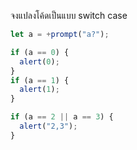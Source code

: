จงแปลงโค้ดเป็นแบบ switch case

```js
let a = +prompt("a?");

if (a == 0) {
  alert(0);
}
if (a == 1) {
  alert(1);
}

if (a == 2 || a == 3) {
  alert("2,3");
}
```
